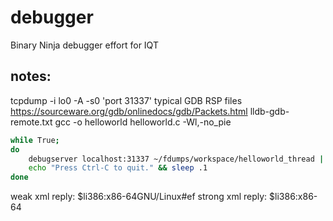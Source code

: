 # debugger

Binary Ninja debugger effort for IQT

## notes:

tcpdump -i lo0 -A -s0 'port 31337'
typical GDB RSP files
https://sourceware.org/gdb/onlinedocs/gdb/Packets.html
lldb-gdb-remote.txt
gcc -o helloworld helloworld.c -Wl,-no_pie

```bash
while True;
do
	debugserver localhost:31337 ~/fdumps/workspace/helloworld_thread || echo "App crashed... restarting..." >&2
	echo "Press Ctrl-C to quit." && sleep .1
done
```
  weak xml reply: $l<target><architecture>i386:x86-64</architecture><osabi>GNU/Linux</osabi></target>#ef
strong xml reply: $l<?xml version="1.0"?><!DOCTYPE target SYSTEM "gdb-target.dtd"><target><architecture>i386:x86-64</architecture>
